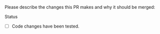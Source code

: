 Please describe the changes this PR makes and why it should be merged:

Status

-   [ ] Code changes have been tested.
